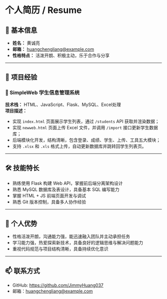 # 个人简历 / Resume

## 👤 基本信息

- **姓名：** 黄诚亮
- **邮箱：** huangchengliang@example.com
- **性格特点：** 活泼开朗、积极主动，乐于合作与分享

---

## 💼 项目经验

### 🎯 SimpleWeb 学生信息管理系统
**技术栈：** HTML、JavaScript、Flask、MySQL、Excel处理  
**项目描述：**
- 实现 `index.html` 页面展示学生列表，通过 `/students` API 获取并渲染数据；
- 实现 `newweb.html` 页面上传 Excel 文件，并调用 `/import` 接口更新学生数据库；
- 后端模块化开发，结构清晰，包含登录、成绩、学生、上传、工具五大模块；
- 支持 `.xlsx` 和 `.xls` 格式上传，自动更新数据库并跳转回学生列表页。

---

## 🛠 技能特长

- 熟练使用 Flask 构建 Web API，掌握前后端分离架构设计
- 熟悉 MySQL 数据库及表设计，具备基本 SQL 编写能力
- 掌握 HTML + JS 前端页面开发与调试
- 熟悉 Git 版本控制，具备多人协作经验

---

## 🧠 个人优势

- 性格活泼开朗，沟通能力强，能迅速融入团队并主动承担任务
- 学习能力强，热爱探索新技术，具备良好的逻辑思维与解决问题能力
- 重视代码规范与项目结构清晰，具备持续优化意识

---

## 📫 联系方式

- GitHub: https://github.com/JimmyHuang037
- 邮箱：huangchengliang@example.com

